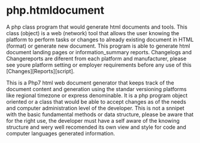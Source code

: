 # php.htmldocument
A php class program that would generate html documents and tools.
This class (object) is a web (network) tool that allows the user knowing the platform to perform tasks or changes to already existing document in HTML (format) or generate new document. This program is able to generate html document landing pages or information_summary reports. Changelogs and Changereports are diferent from each platform and manufacturer, please see youre platform setting or employer requirements before any use of this [Changes][Reports][script].

This is a Php7 html web document generator that keeps track of the document content and generation using the standar versioning platforms like regional timezone or express denominable. It is a php program object oriented or a class that would be able to accept changes as of the needs and computer administration level of the developer. This is not a snnipet with the basic fundamental methods or data structure, please be aware that for the right use, the developer must have a self aware of the knowing structure and wery well recomended its own view and style for code and computer languages generated information.
